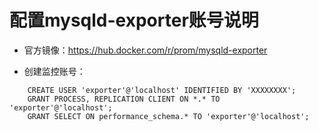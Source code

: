 # 配置mysqld-exporter账号说明

- 官方镜像：https://hub.docker.com/r/prom/mysqld-exporter

- 创建监控账号：
```mysql
    CREATE USER 'exporter'@'localhost' IDENTIFIED BY 'XXXXXXXX';
    GRANT PROCESS, REPLICATION CLIENT ON *.* TO 'exporter'@'localhost';
    GRANT SELECT ON performance_schema.* TO 'exporter'@'localhost';
```
